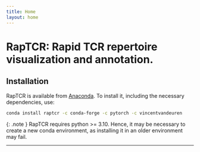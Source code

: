 ```yaml
---
title: Home
layout: home
---
```


# RapTCR: Rapid TCR repertoire visualization and annotation.

## Installation

RapTCR is available from [Anaconda]. To install it, including the necessary dependencies, use:

```bash
conda install raptcr -c conda-forge -c pytorch -c vincentvandeuren
```
{: .note }
RapTCR requires python >= 3.10. Hence, it may be necessary to create a new conda environment, as installing it in an older environment may fail. 

---
[Anaconda]: https://anaconda.org/vincentvandeuren/